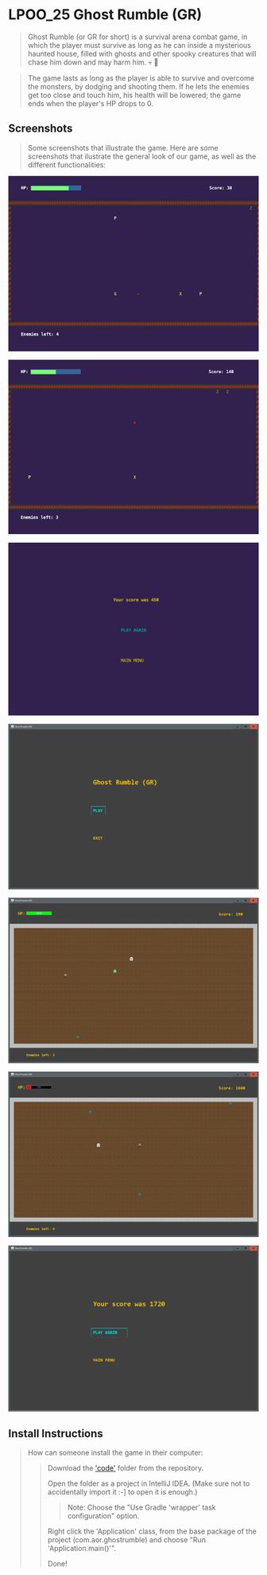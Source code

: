 # LPOO_25 Ghost Rumble (GR)

> Ghost Rumble (or GR for short) is a survival arena combat game, in which the player must survive as long as he can inside a mysterious haunted house, filled with ghosts and other spooky creatures that will chase him down and may harm him. :skull: :ghost: 

> The game lasts as long as the player is able to survive and overcome the monsters, by dodging and shooting them. If he lets the enemies get too close and touch him, his health will be lowered; the game ends when the player's HP drops to 0.

## Screenshots

> Some screenshots that illustrate the game.
> Here are some screenshots that ilustrate the general look of our game, as well as the different functionalities:
>
![Alt text](docs/screenshots/FeaturePrint1.png)
>
![Alt text](docs/screenshots/FeaturePrint2.png)
>
![Alt text](docs/screenshots/FeaturePrint3.png)
>
![Alt text](docs/screenshots/SwingPrint1.png)
>
![Alt text](docs/screenshots/SwingPrint2.png)
>
![Alt text](docs/screenshots/SwingPrint3.png)
>
![Alt text](docs/screenshots/SwingPrint4.png)


## Install Instructions

> How can someone install the game in their computer:
>> Download the ['code'](code) folder from the repository.
>>
>> Open the folder as a project in IntelliJ IDEA. (Make sure not to accidentally import it :-] to open it is enough.)
>>> Note: Choose the "Use Gradle 'wrapper' task configuration" option.
>>
>> Right click the 'Application' class, from the base package of the project (com.aor.ghostrumble) and choose "Run 'Application.main()'".
>>
>> Done!
